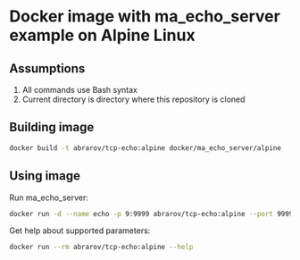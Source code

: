 # Docker image with ma_echo_server example on Alpine Linux

## Assumptions

1. All commands use Bash syntax
1. Current directory is directory where this repository is cloned

## Building image

```bash
docker build -t abrarov/tcp-echo:alpine docker/ma_echo_server/alpine
```

## Using image

Run ma_echo_server:

```bash
docker run -d --name echo -p 9:9999 abrarov/tcp-echo:alpine --port 9999 --inactivity-timeout 300
```

Get help about supported parameters:

```bash
docker run --rm abrarov/tcp-echo:alpine --help
```
